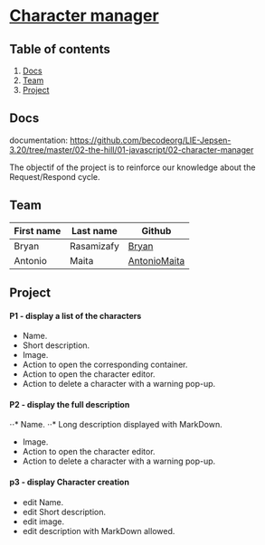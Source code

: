 # [Character manager](https://rasamizafyb.github.io/character-manager/)
## Table of contents

1. [Docs](#docs)
1. [Team](#Team)
1. [Project](#Project)

<a name="quick-start" ></a>
## Docs

documentation: https://github.com/becodeorg/LIE-Jepsen-3.20/tree/master/02-the-hill/01-javascript/02-character-manager

The objectif of the project is to reinforce our knowledge about the Request/Respond cycle.


<a name="Team" ></a>
## Team

| First name | Last name | Github |
|---|---|---|
|Bryan|Rasamizafy|<a href="https://github.com/RasamizafyB">Bryan</a>
|Antonio|Maita|<a href="https://github.com/AntonioMaita">AntonioMaita</a>

<a name="Project" ></a>
## Project


#### P1 - display a list of the characters
  * Name.
  * Short description.
  * Image.
  * Action to open the corresponding container.
  * Action to open the character editor.
  * Action to delete a character with a warning pop-up.
#### P2 - display the full description
⋅⋅* Name.
⋅⋅* Long description displayed with MarkDown.
  * Image.
  * Action to open the character editor.
  * Action to delete a character with a warning pop-up.
#### p3 - display Character creation
  * edit Name.
  * edit Short description.
  * edit image.
  * edit description with MarkDown allowed.
